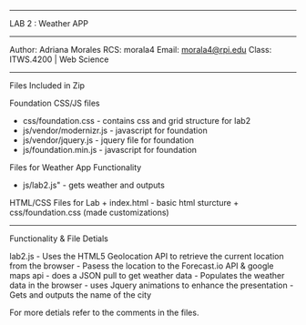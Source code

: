 ___________________________________________________


LAB 2 : Weather APP

___________________________________________________

Author: Adriana Morales
RCS: morala4
Email: morala4@rpi.edu
Class: ITWS.4200 | Web Science

___________________________________________________


Files Included in Zip

Foundation CSS/JS files
   + css/foundation.css - contains css and grid structure for lab2
   + js/vendor/modernizr.js  - javascript for foundation
   + js/vendor/jquery.js - jquery file for foundation 
   + js/foundation.min.js - javascript for foundation 
 
Files for Weather App Functionality
   + js/lab2.js" - gets weather and outputs
		

HTML/CSS Files for Lab
		+ index.html - basic html sturcture
		+ css/foundation.css (made customizations)

	
___________________________________________________
	
Functionality & File Detials

lab2.js
	- Uses the HTML5 Geolocation API to retrieve the current location from the browser
	- Pasess the location to the Forecast.io API  & google maps api
	- does a JSON pull to get weather data
	- Populates the weather data in the browser
	- uses Jquery animations to enhance the presentation
	- Gets and outputs the name of the city


For more detials refer to the comments in the files. 